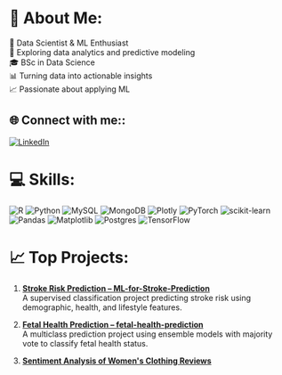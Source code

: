 # 💫 About Me:
👋 Data Scientist & ML Enthusiast<br>🧠 Exploring data analytics and predictive modeling<br>🎓 BSc in Data Science <br>📊 Turning data into actionable insights<br>📈 Passionate about applying ML <br>


## 🌐 Connect with me::
[![LinkedIn](https://img.shields.io/badge/LinkedIn-%230077B5.svg?logo=linkedin&logoColor=white)](https://linkedin.com/in/youssef-abdelmoneim-86a964227/) 

# 💻 Skills:
![R](https://img.shields.io/badge/r-%23276DC3.svg?style=for-the-badge&logo=r&logoColor=white) ![Python](https://img.shields.io/badge/python-3670A0?style=for-the-badge&logo=python&logoColor=ffdd54) ![MySQL](https://img.shields.io/badge/mysql-4479A1.svg?style=for-the-badge&logo=mysql&logoColor=white) ![MongoDB](https://img.shields.io/badge/MongoDB-%234ea94b.svg?style=for-the-badge&logo=mongodb&logoColor=white) ![Plotly](https://img.shields.io/badge/Plotly-%233F4F75.svg?style=for-the-badge&logo=plotly&logoColor=white) ![PyTorch](https://img.shields.io/badge/PyTorch-%23EE4C2C.svg?style=for-the-badge&logo=PyTorch&logoColor=white) ![scikit-learn](https://img.shields.io/badge/scikit--learn-%23F7931E.svg?style=for-the-badge&logo=scikit-learn&logoColor=white) ![Pandas](https://img.shields.io/badge/pandas-%23150458.svg?style=for-the-badge&logo=pandas&logoColor=white) ![Matplotlib](https://img.shields.io/badge/Matplotlib-%23ffffff.svg?style=for-the-badge&logo=Matplotlib&logoColor=black) ![Postgres](https://img.shields.io/badge/postgres-%23316192.svg?style=for-the-badge&logo=postgresql&logoColor=white)   ![TensorFlow](https://img.shields.io/badge/TensorFlow-%23FF6F00.svg?style=for-the-badge&logo=TensorFlow&logoColor=white)
# 📈 Top Projects:
1. **[Stroke Risk Prediction – ML-for-Stroke-Prediction](https://github.com/yousssef96/ML-for-Stroke-Prediction)**  
   A supervised classification project predicting stroke risk using demographic, health, and lifestyle features.

2. **[Fetal Health Prediction – fetal-health-prediction](https://github.com/yousssef96/fetal-health-prediction)**  
   A multiclass prediction project using ensemble models with majority vote to classify fetal health status.

3. **[Sentiment Analysis of Women's Clothing Reviews ](https://github.com/yousssef96/sentiment-analysis)**

